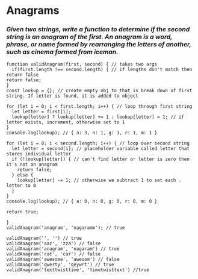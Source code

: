 # Anagrams

### *Given two strings, write a function to determine if the second string is an anagram of the first. An anagram is a word, phrase, or name formed by rearranging the letters of another, such as cinema formed from iceman.*



    function validAnagram(first, second) { // takes two args
      if(first.length !== second.length) { // if lengths don't match then return false
    return false;
    }
    const lookup = {}; // create empty obj to that is break down of first string. If letter is found, it is added to object

    for (let i = 0; i < first.length; i++) { // loop through first string
      let letter = first[i];
      lookup[letter] ? lookup[letter] += 1 : lookup[letter] = 1; // if letter exists, increment, otherwise set to 1
    }
    console.log(lookup); // { a: 3, n: 1, g: 1, r: 1, m: 1 }

    for (let i = 0; i < second.length; i++) { // loop over second string
      let letter = second[i]; // placeholder variable called letter that stores individual letter
      if (!lookup[letter]) { // can't find letter or letter is zero then it's not an anagram
        return false;
      } else {
        lookup[letter] -= 1; // otherwise we subtract 1 to set each . letter to 0
      }
    }
    console.log(lookup); // { a: 0, n: 0, g: 0, r: 0, m: 0 }

    return true;

    }
    validAnagram('anagram', 'nagaramm'); // true

    validAnagram('', '') // true
    validAnagram('aaz', 'zza') // false
    validAnagram('anagram', 'nagaram') // true
    validAnagram('rat', 'car') // false
    validAnagram('awesome', 'awesom') // false
    validAnagram('qwerty', 'qeywrt') // true
    validAnagram('texttwisttime', 'timetwisttext') //true